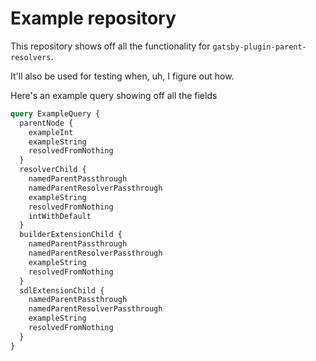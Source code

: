 # Example repository

This repository shows off all the functionality for `gatsby-plugin-parent-resolvers`.

It'll also be used for testing when, uh, I figure out how.

Here's an example query showing off all the fields

```graphql
query ExampleQuery {
  parentNode {
    exampleInt
    exampleString
    resolvedFromNothing
  }
  resolverChild {
    namedParentPassthrough
    namedParentResolverPassthrough
    exampleString
    resolvedFromNothing
    intWithDefault
  }
  builderExtensionChild {
    namedParentPassthrough
    namedParentResolverPassthrough
    exampleString
    resolvedFromNothing
  }
  sdlExtensionChild {
    namedParentPassthrough
    namedParentResolverPassthrough
    exampleString
    resolvedFromNothing
  }
}
```
